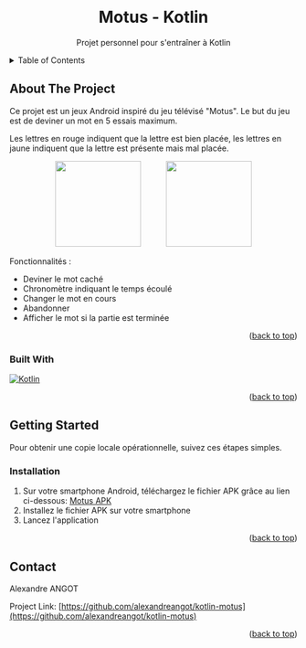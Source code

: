 <a name="readme-top"></a>

<!-- Header -->
<br />
<div align="center">
<h1 align="center">
    Motus - Kotlin
</h1>
<p align="center">
    Projet personnel pour s'entraîner à Kotlin
</p>
</div>


<!-- TABLE OF CONTENTS -->
<details>
  <summary>Table of Contents</summary>
  <ol>
    <li>
      <a href="#about-the-project">About The Project</a>
      <ul>
        <li><a href="#built-with">Built With</a></li>
      </ul>
    </li>
    <li>
      <a href="#getting-started">Getting Started</a>
      <ul>
        <li><a href="#installation">Installation</a></li>
      </ul>
    </li>
    <li><a href="#contact">Contact</a></li>
  </ol>
</details>


<!-- ABOUT THE PROJECT -->
## About The Project
Ce projet est un jeux Android inspiré du jeu télévisé "Motus". Le but du jeu est de deviner un mot en 5 essais maximum.

Les lettres en rouge indiquent que la lettre est bien placée, les lettres en jaune indiquent que la lettre est présente mais mal placée.
<p align="center">
    <img src="https://user-images.githubusercontent.com/114108511/219881649-c9d20346-0828-4364-b7ba-6a04d0886a82.jpg" width="150" hspace="20">
    <img src="https://user-images.githubusercontent.com/114108511/219881663-76be860f-32f8-4b49-8ab4-e2c3e4f3edc3.jpg" width="150" hspace="20">
</p>

Fonctionnalités :
* Deviner le mot caché
* Chronomètre indiquant le temps écoulé
* Changer le mot en cours
* Abandonner
* Afficher le mot si la partie est terminée

<p align="right">(<a href="#readme-top">back to top</a>)</p>


<!-- BUILT WITH -->
### Built With
[![Kotlin][Kotlin.shield]][Kotlin-url]

<p align="right">(<a href="#readme-top">back to top</a>)</p>


<!-- GETTING STARTED -->
## Getting Started

Pour obtenir une copie locale opérationnelle, suivez ces étapes simples.

### Installation

1. Sur votre smartphone Android, téléchargez le fichier APK grâce au lien ci-dessous: [Motus APK](https://github.com/alexandreangot/kotlin-motus/blob/main/app/release/app-release.apk?raw=true)
2. Installez le fichier APK sur votre smartphone
3. Lancez l'application

<p align="right">(<a href="#readme-top">back to top</a>)</p>


<!-- CONTACT -->
## Contact

Alexandre ANGOT

Project Link: [https://github.com/alexandreangot/kotlin-motus](https://github.com/alexandreangot/kotlin-motus)

<p align="right">(<a href="#readme-top">back to top</a>)</p>


<!-- MARKDOWN LINKS & IMAGES -->
<!-- Built With -->
[Kotlin.shield]: https://img.shields.io/badge/Kotlin-0095D5?style=for-the-badge&logo=kotlin&logoColor=white
[Kotlin-url]: https://kotlinlang.org/
